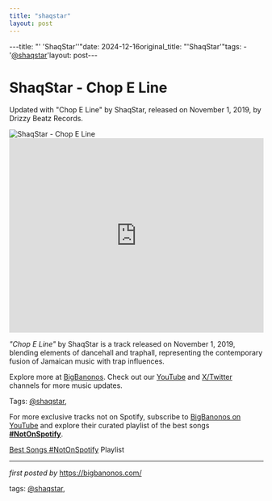 ```yaml
---
title: "shaqstar"
layout: post
---
```

---title: "' 'ShaqStar''"date: 2024-12-16original_title: "'ShaqStar'"tags:  - '[@shaqstar](/tags/shaqstar/)'layout: post---<!-- Title of the Post --><h1 >ShaqStar - Chop E Line</h1> <!-- Introductory Text --><p >Updated with "Chop E Line" by ShaqStar, released on November 1, 2019, by Drizzy Beatz Records.</p> <!-- Featured Image --><div > <img src="https://i.ytimg.com/vi/_D7vqzbgoN4/maxresdefault.jpg" alt="ShaqStar - Chop E Line" /></div> <!-- YouTube Video Embed --><div > <iframe width="100%" height="385" src="https://www.youtube.com/embed/fUyMRBK9j4Q" title="Shaqstar - Chop E Line (Official Audio)" frameborder="0" allow="accelerometer; autoplay; clipboard-write; encrypted-media; gyroscope; picture-in-picture; web-share" referrerpolicy="strict-origin-when-cross-origin" allowfullscreen></iframe></div> <!-- Song Information --><div > <p><em>"Chop E Line"</em> by ShaqStar is a track released on November 1, 2019, blending elements of dancehall and traphall, representing the contemporary fusion of Jamaican music with trap influences.</p></div> <!-- Footer Links --><div > <p>Explore more at <a href="https://bigbanonos.com/" target="_blank">BigBanonos</a>. Check out our <a href="https://www.youtube.com/[@BigBanonos](/tags/BigBanonos/)" target="_blank">YouTube</a> and <a href="https://x.com/bigbanonos" target="_blank">X/Twitter</a> channels for more music updates.</p></div> <!-- Tags --><p >Tags: [@shaqstar](/tags/shaqstar/),</p><!--Subscribe and Playlist Links--><div>    <p>For more exclusive tracks not on Spotify, subscribe to <a href="https://www.youtube.com/[@BigBanonos](/tags/BigBanonos/)" target="_blank">BigBanonos on YouTube</a> and explore their curated playlist of the best songs <strong>[#NotOnSpotify](/tags/NotOnSpotify/)</strong>.</p>    <p><a href="https://www.youtube.com/playlist?list=PLtuNtuTatqI0kFahUCbtbfenC_ET5O_tr" target="_blank">Best Songs [#NotOnSpotify](/tags/NotOnSpotify/) Playlist<br /></a></p></div><hr /><p><em>first posted by</em> <a href="https://bigbanonos.com/" rel="noopener" target="_new">https://bigbanonos.com/</a></p><p>tags: [@shaqstar](/tags/shaqstar/),</p>